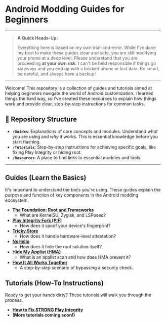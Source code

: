 # Android Modding Guides for Beginners

---

> **A Quick Heads-Up:**
>
> Everything here is based on my own trial-and-error. While I've done my best to make these guides clear and safe, you are still modifying your phone at a deep level. Please understand that you are proceeding **at your own risk**. I can't be held responsible if things go sideways and you end up with a bricked phone or lost data. Be smart, be careful, and always have a backup!

---

Welcome! This repository is a collection of guides and tutorials aimed at helping beginners navigate the world of Android customization. I learned things the hard way, so I've created these resources to explain how things work and provide clear, step-by-step instructions for common tasks.

## 📂 Repository Structure

*   **`/Guides`**: Explanations of core concepts and modules. Understand *what* you are using and *why* it works. This is essential knowledge before you start flashing.
*   **`/Tutorials`**: Step-by-step instructions for achieving specific goals, like fixing Play Integrity or hiding root.
*   **`/Resources`**: A place to find links to essential modules and tools.


---

## Guides (Learn the Basics)

It's important to understand the tools you're using. These guides explain the purpose and function of key components in the Android modding ecosystem.

*   **[The Foundation: Root and Frameworks](./Guides/01-Foundation-Root-and-Frameworks.md)**
    *   What are KernelSU, Zygisk, and LSPosed?
*   **[Play Integrity Fork (PIF)](./Guides/02-Play-Integrity-Fork.md)**
    *   How does it spoof your device's fingerprint?
*   **[Tricky Store](./Guides/03-Tricky-Store.md)**
    *   How does it handle hardware-level attestation?
*   **[NoHello](./Guides/04-NoHello.md)**
    *   How does it hide the root solution itself?
*   **[Hide My Applist (HMA)](./Guides/05-Hide-My-Applist.md)**
    *   What is an applist scan and how does HMA prevent it?
*   **[How It All Works Together](./Guides/06-How-It-All-Works-Together.md)**
    *   A step-by-step scenario of bypassing a security check.

## Tutorials (How-To Instructions)

Ready to get your hands dirty? These tutorials will walk you through the process.

*   **[How to Fix STRONG Play Integrity](./Tutorials/01-Fix-Strong-Integrity.md)**
*   **(More tutorials coming soon!)**

